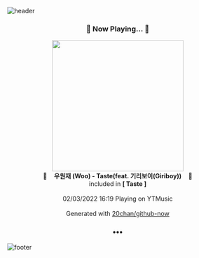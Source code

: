 ![header](https://capsule-render.vercel.app/api?type=wave&height=170&section=header&text=Hi.%20I'm%20SHIFT&fontColor=090707&fontAlignX=45&fontAlignY=65&fontSize=100)

<h3 align="center">🎵 Now Playing... 🎵</h3>
<p align="center">
  <a href="https://music.youtube.com/watch?v=30orxdAl5gY">
    <img width="300" src="https://lh3.googleusercontent.com/moxjw6JiWr3yFfu5LvBNpzi20IQzIMV5_MpodBOIrFpfdtQ7wjsS5IBdEyCOJwwVrJulZXl38m8bq2wD">
  </a>
  <br>
  🎵&nbsp&nbsp&nbsp <b>우원재 (Woo) - Taste(feat. 기리보이(Giriboy))</b> &nbsp&nbsp&nbsp🎵
  <br>
  included in <b>[ Taste ]</b>
  
  <br />
  <br />
  02/03/2022 16:19 Playing on YTMusic
  <br />
  <br />
  Generated with <a href="https://github.com/20chan/github-now">20chan/github-now</a>
</p>

<h3 align="center">•••</h3>

![footer](https://capsule-render.vercel.app/api?type=wave&height=150&section=footer)

